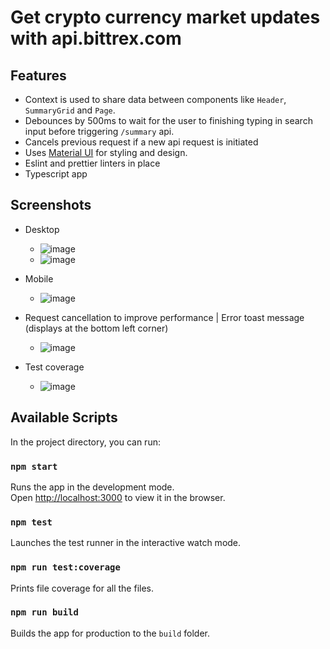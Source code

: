 # Get crypto currency market updates with api.bittrex.com

## Features
- Context is used to share data between components like `Header`, `SummaryGrid` and `Page`.
- Debounces by 500ms to wait for the user to finishing typing in search input before triggering `/summary` api.
- Cancels previous request if a new api request is initiated
- Uses [Material UI](https://mui.com/) for styling and design.
- Eslint and prettier linters in place
- Typescript app

## Screenshots

- Desktop
  - ![image](https://github.com/chid93/crypto-updates/assets/9027740/ca99c607-cce3-4dd4-9900-aa3256f14a6a)
  - ![image](https://github.com/chid93/crypto-updates/assets/9027740/89b51d5e-4213-44c2-ab12-1ad14938e496)

- Mobile
  - ![image](https://github.com/chid93/crypto-updates/assets/9027740/ddf5f142-2c74-416e-af42-ad0def53892f)

- Request cancellation to improve performance | Error toast message (displays at the bottom left corner)
  - ![image](https://github.com/chid93/crypto-updates/assets/9027740/babc5dc9-209e-43c3-8b99-7a6f5b5ed217)

- Test coverage
  - ![image](https://github.com/chid93/crypto-updates/assets/9027740/06430756-d5b0-4793-9e07-0e3c9c580d52)


## Available Scripts

In the project directory, you can run:

### `npm start`

Runs the app in the development mode.\
Open [http://localhost:3000](http://localhost:3000) to view it in the browser.

### `npm test`

Launches the test runner in the interactive watch mode.

### `npm run test:coverage`

Prints file coverage for all the files.

### `npm run build`

Builds the app for production to the `build` folder.
